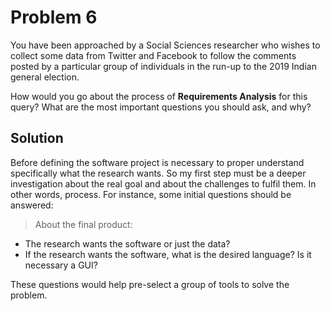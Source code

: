 # Problem 6

You have been approached by a Social Sciences researcher who wishes to collect some data from Twitter and Facebook to follow the comments posted by a particular group of individuals in the run-up to the 2019 Indian general election.

How would you go about the process of **Requirements Analysis** for this query? What are the most important questions you should ask, and why?

## Solution

Before defining the software project is necessary to proper understand specifically what the research wants. So my first step must be a deeper investigation about the real goal and about the challenges to fulfil them. In other words,  process. For instance, some initial questions should be answered:

> About the final product:

- The research wants the software or just the data?
- If the research wants the software, what is the desired language? Is it necessary a GUI?

These questions would help pre-select a group of tools to solve the problem.
